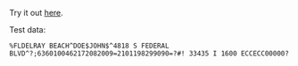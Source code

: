 Try it out [here](https://bl.ocks.org/capicue/raw/9d98b3c1deafbf95713c5bcd7da58eab/).

Test data:
```
%FLDELRAY BEACH^DOE$JOHN$^4818 S FEDERAL BLVD^?;6360100462172082009=2101198299090=?#! 33435 I 1600 ECCECC00000?
```
